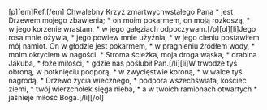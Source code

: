 [p][em]Ref.[/em] Chwalebny Krzyż zmartwychwstałego Pana * jest Drzewem mojego zbawienia; * on moim pokarmem, on moją rozkoszą, * w jego korzenie wrastam, * w jego gałęziach odpoczywam.[/p][ol][li]Jego rosa mnie ożywia, * jego powiew mnie użyźnia, * w jego cieniu postawiłem mój namiot. On w głodzie jest pokarmem, * w pragnieniu źródłem wody, * moim okryciem w nagości. * Stroma ścieżka, moja droga wąska, * drabina Jakuba, * łoże miłości, * gdzie nas poślubił Pan.[/li][li]W trwodze tyś obroną, w potknięciu podporą, * w zwycięstwie koroną, * w walce tyś nagrodą. * Drzewo życia wiecznego, * podpora wszechświata, kościec ziemi, * twój wierzchołek sięga nieba, * a w twoich ramionach otwartych * jaśnieje miłość Boga.[/li][/ol]
